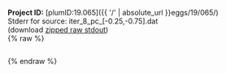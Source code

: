**Project ID:** [plumID:19.065]({{ '/' | absolute_url }}eggs/19/065/)  
Stderr for source:  iter_8_pc_[-0.25,-0.75].dat   
(download [zipped raw stdout](iter_8_pc_[-0.25,-0.75].dat.plumed_master.stdout.txt.zip))  
{% raw %}
<pre>
</pre>
{% endraw %}
